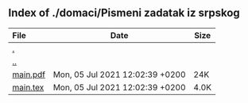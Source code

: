 ## Index of ./domaci/Pismeni zadatak iz srpskog

File | Date | Size
:--- | --- | ---
[.](.) | |
[..](..) | |
[main.pdf](main.pdf) | Mon, 05 Jul 2021 12:02:39 +0200 | 24K
[main.tex](main.tex) | Mon, 05 Jul 2021 12:02:39 +0200 | 4.0K
